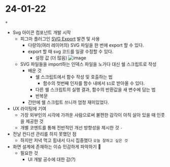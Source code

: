 # 24-01-22

`+`

- Svg 아이콘 컴포넌트 개발 시작
  - 피그마 플러그인 [SVG Export](https://www.figma.com/community/plugin/814345141907543603/svg-export) 발견 및 사용
    - 다량의(여러 레이어의) SVG 파일을 한 번에 export 할 수 있다.
    - export 할 때 svg 코드를 일괄 수정할 수 있다.
      - 설정 값 (더 많음)
        ![image](https://github.com/eunddodi/daily-journal/assets/87167786/37b9bd7e-9118-4fcd-aebb-1a5383d174f2)
  - SVG 파일들을 import하는 인덱스 파일을 노가다 대신 쉘 스크립트로 작성
    - 배운 것
      - 쉘 스크립트에서 함수 작성 및 호출하는 법
        - 함수의 첫번째 인자를 함수 내에서 `$1`로 받아올 수 있다.
      - 다른 쉘 스크립트의 실행 결과, 함수의 반환값을 새 변수에 담는 법
      - 반복문
    - 간만에 쉘 스크립트 쓰니까 엄청 재미있었다.
- UX 라이팅에 기여
  - 가장 외부인의 시각에 가까운 사람으로써 불편한 감각이 아직 살아 있을 때 인풋을 제공한 것
  - 개별 코멘트를 통해 전반적인 개선 방향성을 제시한 것
    `-`
- 전날 컨디션 관리를 하지 못했던 점
  - 하지만 저녁 먹고 힘내서 다시 집중했다
    `오늘 잘하고 싶은 것`
- 화면 설계에 존재하는 이슈 민감하게 파악하기 👀
  - 필요한 것
    - UI 개발 공수에 대한 감(?)
